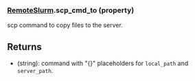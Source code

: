 ### [RemoteSlurm](RemoteSlurm.md).scp_cmd_to (property)




scp command to copy files to the server.

Returns
----------
* (string): command with "{}" placeholders for `local_path` and `server_path`.

